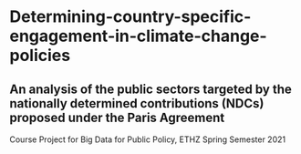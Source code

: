 # Determining-country-specific-engagement-in-climate-change-policies
## An analysis of the public sectors targeted by the nationally determined contributions (NDCs) proposed under the Paris Agreement

Course Project for Big Data for Public Policy, ETHZ Spring Semester 2021

